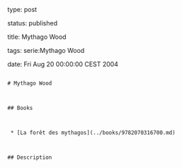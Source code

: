 type: post
status: published
title: Mythago Wood
tags: serie:Mythago Wood
date: Fri Aug 20 00:00:00 CEST 2004
~~~~~~
# Mythago Wood

## Books

 * [La forêt des mythagos](../books/9782070316700.md)

## Description
